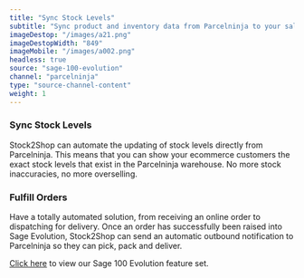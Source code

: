 ```yaml
---
title: "Sync Stock Levels"
subtitle: "Sync product and inventory data from Parcelninja to your sales channel(s)."
imageDestop: "/images/a21.png"
imageDestopWidth: "849"
imageMobile: "/images/a002.png"
headless: true
source: "sage-100-evolution"
channel: "parcelninja"
type: "source-channel-content"
weight: 1
---
```


### Sync Stock Levels
Stock2Shop can automate the updating of stock levels directly from Parcelninja. This means that you can show your ecommerce customers the exact stock levels that exist in the Parcelninja warehouse. No more stock inaccuracies, no more overselling.

### Fulfill Orders
Have a totally automated solution, from receiving an online order to dispatching for delivery. Once an order has successfully been raised into Sage Evolution, Stock2Shop can send an automatic outbound notification to Parcelninja so they can pick, pack and deliver.

[Click here](/help/features/sage-100-evolution/ "Sage 100 Evolution Features") to view our Sage 100 Evolution feature set.